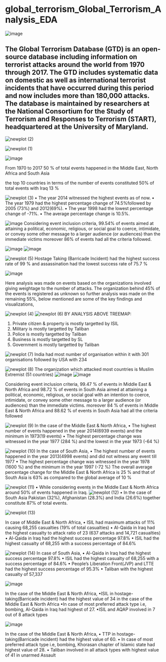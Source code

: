 # global_terrorism_Global_Terrorism_Analysis_EDA

![image](https://github.com/atul1994s/Global_Terrorism_Analysis_EDA/assets/76198727/ce6c2d59-e1f3-4b90-8fb6-e27d1043607d)

## <b> The Global Terrorism Database (GTD) is an open-source database including information on terrorist attacks around the world from 1970 through 2017. The GTD includes systematic data on domestic as well as international terrorist incidents that have occurred during this period and now includes more than 180,000 attacks. The database is maintained by researchers at the National Consortium for the Study of Terrorism and Responses to Terrorism (START), headquartered at the University of Maryland.</b>


![newplot (2)](https://github.com/atul1994s/Global_Terrorism_Analysis_EDA/assets/76198727/f7b6eb7f-7c1e-4cc3-8924-92153ab6086d)


![newplot (1)](https://github.com/atul1994s/Global_Terrorism_Analysis_EDA/assets/76198727/72054486-1353-4484-b841-2f6d9ad8cffb)


![image](https://github.com/atul1994s/Global_Terrorism_Analysis_EDA/assets/76198727/47db7a15-23d4-498e-b477-041f435da00a)

From 1970 to 2017 50 % of total events happened in the Middle East, North Africa and South Asia

the top 10 countries in terms of the number of events constituted 50% of total events with Iraq 13 %

![newplot (3)](https://github.com/atul1994s/Global_Terrorism_Analysis_EDA/assets/76198727/92b65b8d-2cc8-44e3-8f64-3440c784b318)
• The year 2014 witnessed the highest events as of now.
• The year 1979 had the highest percentage change of 74.5%followed by 2005 (73%) and 2012(69%).
• The year 1998 had the lowest percentage change of -71%.
• The average percentage change is 10.5%.


![image](https://github.com/atul1994s/Global_Terrorism_Analysis_EDA/assets/76198727/d623c5df-767d-4dd7-9db1-b078f342e916)
Considering event inclusion criteria, 99.54% of events aimed at attaining a political, economic, religious, or social goal to coerce, intimidate, or convey some other message to a larger audience (or audiences) than the immediate victims moreover 86% of events had all the criteria followed.

![image](https://github.com/atul1994s/Global_Terrorism_Analysis_EDA/assets/76198727/13878284-c28e-4859-9d0a-e0f80d27d9d1)
![image](https://github.com/atul1994s/Global_Terrorism_Analysis_EDA/assets/76198727/9470b52c-f614-41be-894d-fce906c4536d)

![newplot (5)](https://github.com/atul1994s/Global_Terrorism_Analysis_EDA/assets/76198727/40f82c26-02ab-43dd-b3e3-03812981ccad)
Hostage Taking (Barricade Incident) had the highest success rate of 99 % and assassination had the lowest success rate of 75.7 %

![image](https://github.com/atul1994s/Global_Terrorism_Analysis_EDA/assets/76198727/30729755-40a0-4103-95c5-229fd7e42b55)

Here analysis was made on events based on the organizations involved giving weightage to the number of attacks. The organization behind 45% of the events is registered as unknown so further analysis was made on the remaining 55%, below mentioned are some of the key findings and visualizations,

![newplot (4)](https://github.com/atul1994s/Global_Terrorism_Analysis_EDA/assets/76198727/e474067b-e70f-490f-a475-49f710fd914a)
![newplot (6)](https://github.com/atul1994s/Global_Terrorism_Analysis_EDA/assets/76198727/c5666523-7caf-4e0f-94a0-1994036fe39c)
BY ANALYSIS ABOVE TREEMAP:
1.  Private citizen & property is mostly targetted by ISIL
2.  Military is mostly targetted by Taliban
3.  Police is mostly targetted by Taliban
4.  Business is mostly targetted by SL
5.  Government is mostly targetted by Taliban

![newplot (7)](https://github.com/atul1994s/Global_Terrorism_Analysis_EDA/assets/76198727/8cc17841-addf-4ad6-b145-04c6f72780f6)
India had most number of organisation within it with 301 organisations followed by USA with 234

![newplot (8)](https://github.com/atul1994s/Global_Terrorism_Analysis_EDA/assets/76198727/0dc8b060-59cd-44fb-8fb1-74c2f27fdbfb)
 The organization which attacked most countries is Muslim Extremist (51 countries)
 ![image](https://github.com/atul1994s/Global_Terrorism_Analysis_EDA/assets/76198727/d19c88c3-c1d6-4b0d-8303-2c6828f87ddc)
 ![image](https://github.com/atul1994s/Global_Terrorism_Analysis_EDA/assets/76198727/f98e6a49-cce2-4e87-aeb4-4d67704235c7)

Considering event inclusion criteria, 99.47 % of events in Middle East & North Africa and 98.72 % of events in South Asia aimed at attaining a political, economic, religious, or social goal with an intention to coerce, intimidate, or convey some other message to a larger audience (or audiences) than the immediate victims. moreover 84 % of events in Middle East & North Africa and 88.62 % of events in South Asia had all the criteria followed

![newplot (9)](https://github.com/atul1994s/Global_Terrorism_Analysis_EDA/assets/76198727/97d35b15-d052-44f0-b207-41c0a647ee42)
In the case of the Middle East & North Africa,
• The highest number of events happened in the year 2014(6939 events) and the minimum in 1973(19 events) 
• The highest percentage change was witnessed in the year 1977 (284 %) and the lowest in the year 1973 (-64 %)

![newplot (10)](https://github.com/atul1994s/Global_Terrorism_Analysis_EDA/assets/76198727/6f09b01c-86ea-4d02-92ca-81a7822b8029)
In the case of South Asia,
• The highest number of events happened in the year 2013(4998 events) and did not witness any event till 1977
• The highest percentage change was witnessed in the year 1978 (1600 %) and the minimum in the year 1997 (-72 %)
The overall average percentage change for the Middle East & North Africa is 25 % and that of South Asia is 63% as compared to the global average of 10 %

![newplot (11)](https://github.com/atul1994s/Global_Terrorism_Analysis_EDA/assets/76198727/19820687-8c18-46b7-b22d-80c7bfa6842c)
• While considering events in the Middle East & North Africa around 50% of events happened in Iraq.
![newplot (12)](https://github.com/atul1994s/Global_Terrorism_Analysis_EDA/assets/76198727/46137ba2-0033-452f-aa18-0170b689021c)
• In the case of South Asia Pakistan (32%), Afghanistan (28.3%) and India (26.6%) together constitute 87% of total events.


![newplot (13)](https://github.com/atul1994s/Global_Terrorism_Analysis_EDA/assets/76198727/4c891e63-148c-4cf2-8b1f-8315a6ef1b44)

In case of Middle East & North Africa,
• ISIL had maximum attacks of 11% causing 68,255 casualties (19% of total casualties)
• Al-Qaida in Iraq had the highest casualty to attack ratio of 23 (637 attacks and 14,721 casualties)
• Al-Qaida in Iraq had the highest success percentage 97.8%
• ISIL had the highest casualty of 68,255 with a success percentage of 84.6%

![newplot (14)](https://github.com/atul1994s/Global_Terrorism_Analysis_EDA/assets/76198727/2b8bccb9-7ec6-4e13-8e43-1c29ce3721fa)
In case of South Asia,
• Al-Qaida in Iraq had the highest success percentage 97.8%
• ISIL had the highest casualty of 68,255 with a success percentage of 84.6%
• People’s Liberation Front(JVP) and LTTE had the highest success percentage of 95.3%
• Taliban with the highest casualty of 57,337

![image](https://github.com/atul1994s/Global_Terrorism_Analysis_EDA/assets/76198727/12b7c72d-751a-4e66-b46d-c24c29da91d1)

In the case of the Middle East & North Africa,
•ISIL in hostage-taking(Barricade incident) had the highest value of 34 in the case of the Middle East & North  Africa
•In case of most preferred attack type i.e, bombing, Al-Qaida in Iraq had highest of 27.
•ISIL and AQAP involved in 7 out of 8 attack types

![image](https://github.com/atul1994s/Global_Terrorism_Analysis_EDA/assets/76198727/745764e7-9490-43f6-8ace-f11275a7fd6a)

In the case of the Middle East & North Africa,
• TTP in hostage-taking(Barricade incident) had the highest value of 60.
• In case of most preferred attack type i.e, bombing, Khorasan chapter of Islamic state had highest value of 28.
• Taliban involved in all attack types with highest value of 41 in unarmed Assault









